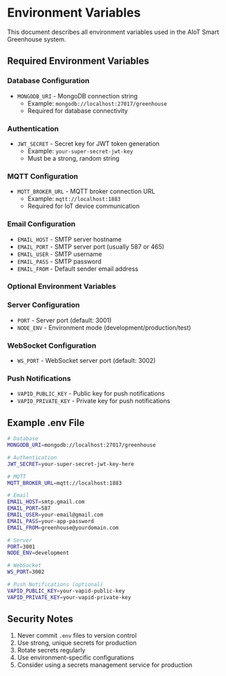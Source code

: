 # Environment Variables

This document describes all environment variables used in the AIoT Smart Greenhouse system.

## Required Environment Variables

### Database Configuration
- `MONGODB_URI` - MongoDB connection string
  - Example: `mongodb://localhost:27017/greenhouse`
  - Required for database connectivity

### Authentication
- `JWT_SECRET` - Secret key for JWT token generation
  - Example: `your-super-secret-jwt-key`
  - Must be a strong, random string

### MQTT Configuration
- `MQTT_BROKER_URL` - MQTT broker connection URL
  - Example: `mqtt://localhost:1883`
  - Required for IoT device communication

### Email Configuration
- `EMAIL_HOST` - SMTP server hostname
- `EMAIL_PORT` - SMTP server port (usually 587 or 465)
- `EMAIL_USER` - SMTP username
- `EMAIL_PASS` - SMTP password
- `EMAIL_FROM` - Default sender email address

### Optional Environment Variables

### Server Configuration
- `PORT` - Server port (default: 3001)
- `NODE_ENV` - Environment mode (development/production/test)

### WebSocket Configuration
- `WS_PORT` - WebSocket server port (default: 3002)

### Push Notifications
- `VAPID_PUBLIC_KEY` - Public key for push notifications
- `VAPID_PRIVATE_KEY` - Private key for push notifications

## Example .env File

```bash
# Database
MONGODB_URI=mongodb://localhost:27017/greenhouse

# Authentication
JWT_SECRET=your-super-secret-jwt-key-here

# MQTT
MQTT_BROKER_URL=mqtt://localhost:1883

# Email
EMAIL_HOST=smtp.gmail.com
EMAIL_PORT=587
EMAIL_USER=your-email@gmail.com
EMAIL_PASS=your-app-password
EMAIL_FROM=greenhouse@yourdomain.com

# Server
PORT=3001
NODE_ENV=development

# WebSocket
WS_PORT=3002

# Push Notifications (optional)
VAPID_PUBLIC_KEY=your-vapid-public-key
VAPID_PRIVATE_KEY=your-vapid-private-key
```

## Security Notes

1. Never commit `.env` files to version control
2. Use strong, unique secrets for production
3. Rotate secrets regularly
4. Use environment-specific configurations
5. Consider using a secrets management service for production
